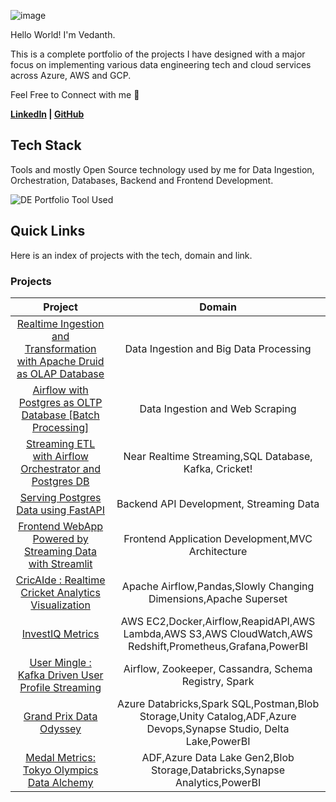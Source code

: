  ![image](https://github.com/vedanthv/data-engineering-portfolio/assets/44313631/664c2886-b8d7-41cd-b231-f9f1ca4bbd3e)

Hello World! I'm Vedanth. 

This is a complete portfolio of the projects I have designed with a major focus on implementing various data engineering tech and cloud services across Azure, AWS and GCP.

Feel Free to Connect with me 🤠

**[LinkedIn](https://www.linkedin.com/in/vedanthbaliga/) | [GitHub](https://github.com/vedanthv/)**

## Tech Stack

Tools and mostly Open Source technology used by me for Data Ingestion, Orchestration, Databases, Backend and Frontend Development.

![DE Portfolio Tool Used](https://github.com/user-attachments/assets/62fc0dd1-b612-439d-947e-96787e711dd1)

## Quick Links

Here is an index of projects with the tech, domain and link.

### Projects

| Project | Domain | 
| :---------: | :---------: |
|[Realtime Ingestion and Transformation with Apache Druid as OLAP Database](https://github.com/vedanthv/data-engineering-portfolio/tree/main/real-time-analytics-druid) | Data Ingestion and Big Data Processing | 
|[Airflow with Postgres as OLTP Database [Batch Processing]](https://github.com/vedanthv/data-engineering-portfolio/tree/main/airflow-postgres-db)|Data Ingestion and Web Scraping|
|[Streaming ETL with Airflow Orchestrator and Postgres DB](https://github.com/vedanthv/data-engineering-portfolio/tree/main/cricket-livescores-ingestion-kafka-airflow)|Near Realtime Streaming,SQL Database, Kafka, Cricket!|
|[Serving Postgres Data using FastAPI](https://github.com/vedanthv/data-engineering-portfolio/tree/main/cricket-livescores-fastapi)|Backend API Development, Streaming Data|
|[Frontend WebApp Powered by Streaming Data with Streamlit](https://github.com/vedanthv/data-engineering-portfolio/tree/main/cricket-analytics-frontend-app-streamlit)|Frontend Application Development,MVC Architecture|
|[CricAIde : Realtime Cricket Analytics Visualization]()|Apache Airflow,Pandas,Slowly Changing Dimensions,Apache Superset|
|[InvestIQ Metrics](https://github.com/vedanthv/data-engineering-portfolio/tree/main/investiq-metrics)|AWS EC2,Docker,Airflow,ReapidAPI,AWS Lambda,AWS S3,AWS CloudWatch,AWS Redshift,Prometheus,Grafana,PowerBI|
|[User Mingle : Kafka Driven User Profile Streaming](https://github.com/vedanthv/data-engineering-portfolio/tree/main/user-mingle)|Airflow, Zookeeper, Cassandra, Schema Registry, Spark|  
|[Grand Prix Data Odyssey](https://github.com/vedanthv/data-engineering-projects/tree/main/formula-1-analytics-engg)|Azure Databricks,Spark SQL,Postman,Blob Storage,Unity Catalog,ADF,Azure Devops,Synapse Studio, Delta Lake,PowerBI | 
|[Medal Metrics: Tokyo Olympics Data Alchemy](https://github.com/vedanthv/data-engineering-projects/tree/main/tokyo-olympics-de)|ADF,Azure Data Lake Gen2,Blob Storage,Databricks,Synapse Analytics,PowerBI|
